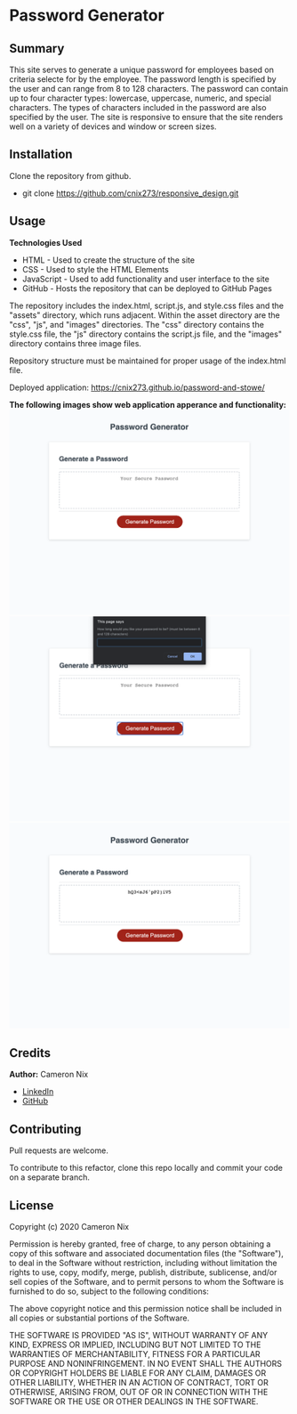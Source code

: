 # Password Generator

## Summary

This site serves to generate a unique password for employees based on criteria selecte for by the employee. The password length is specified by the user and can range from 8 to 128 characters. The password can contain up to four character types: lowercase, uppercase, numeric, and special characters. The types of characters included in the password are also specified by the user. The site is responsive to ensure that the site renders well on a variety of devices and window or screen sizes.

## Installation

Clone the repository from github.

* git clone https://github.com/cnix273/responsive_design.git

## Usage

**Technologies Used**
* HTML - Used to create the structure of the site
* CSS - Used to style the HTML Elements
* JavaScript - Used to add functionality and user interface to the site
* GitHub - Hosts the repository that can be deployed to GitHub Pages

The repository includes the index.html, script.js, and style.css files and the "assets" directory, which runs adjacent. Within the asset directory are the "css", "js", and "images" directories. The "css" directory contains the style.css file, the "js" directory contains the script.js file, and the "images" directory contains three image files.

Repository structure must be maintained for proper usage of the index.html file.

Deployed application: https://cnix273.github.io/password-and-stowe/

**The following images show web application apperance and functionality:**
![Site Appearance](https://github.com/cnix273/password-and-stowe/blob/main/assets/images/Screenshot1.png)
![Site Functionality 1](https://github.com/cnix273/password-and-stowe/blob/main/assets/images/Screenshot2.png)
![Site Functionality 2](https://github.com/cnix273/password-and-stowe/blob/main/assets/images/Screenshot3.png)

## Credits

**Author:** Cameron Nix
* [LinkedIn](https://www.linkedin.com/in/cameron-nix-a74aa1109/)
* [GitHub](https://github.com/cnix273)

## Contributing

Pull requests are welcome.

To contribute to this refactor, clone this repo locally and commit your code on a separate branch.

## License

Copyright (c) 2020 Cameron Nix

Permission is hereby granted, free of charge, to any person obtaining a copy
of this software and associated documentation files (the "Software"), to deal
in the Software without restriction, including without limitation the rights
to use, copy, modify, merge, publish, distribute, sublicense, and/or sell
copies of the Software, and to permit persons to whom the Software is
furnished to do so, subject to the following conditions:

The above copyright notice and this permission notice shall be included in all
copies or substantial portions of the Software.

THE SOFTWARE IS PROVIDED "AS IS", WITHOUT WARRANTY OF ANY KIND, EXPRESS OR
IMPLIED, INCLUDING BUT NOT LIMITED TO THE WARRANTIES OF MERCHANTABILITY,
FITNESS FOR A PARTICULAR PURPOSE AND NONINFRINGEMENT. IN NO EVENT SHALL THE
AUTHORS OR COPYRIGHT HOLDERS BE LIABLE FOR ANY CLAIM, DAMAGES OR OTHER
LIABILITY, WHETHER IN AN ACTION OF CONTRACT, TORT OR OTHERWISE, ARISING FROM,
OUT OF OR IN CONNECTION WITH THE SOFTWARE OR THE USE OR OTHER DEALINGS IN THE
SOFTWARE.